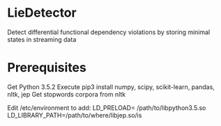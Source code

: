 # LieDetector
Detect differential functional dependency violations by storing minimal states in streaming data

# Prerequisites
Get Python 3.5.2
Execute pip3 install numpy, scipy, scikit-learn, pandas, nltk, jep
Get stopwords corpora from nltk

Edit /etc/environment to add:
LD_PRELOAD= /path/to/libpython3.5.so
LD_LIBRARY_PATH=/path/to/where/libjep.so/is
